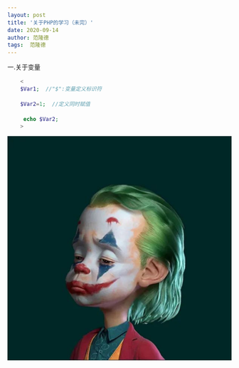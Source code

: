 ```yaml
---
layout: post
title: '关于PHP的学习（未完）'
date: 2020-09-14
author: 范隆德
tags:  范隆德 
---
```

   一.关于变量
 ```PHP
     <  
     $Var1;  //"$":变量定义标识符
     
     $Var2=1;  //定义同时赋值
     
      echo $Var2;
     >

   ```

![](../assets/img/1.jpg)


